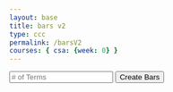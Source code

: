 ```yaml
---
layout: base
title: bars v2
type: ccc
permalink: /barsV2
courses: { csa: {week: 0} }
---
```


<style>
    .sort-container {
        display: flex;
        justify-content: center;
        align-items: flex-end;
        height: auto;
        background-color: #f0f0f0;
    }
    .bar {
        width: 50px;
        background-color: #3498db;
        margin: 0 2px;
    }
    .created {
        padding-top: 20px;
    }
</style>

<div id="contain" class="sort-container"></div>
<input id="terms" type="number" placeholder="# of Terms" min="2" max="">
<button onclick="arrayCreate()">Create Bars</button>

<script>
    function arrayCreate() {
        var barArray = [];
        let num = parseInt(document.getElementById("terms").value);
        let i = 1;
        while (i <= num) {
            barArray.push(i);
            i++;
        }
        console.log(barArray);
        createBar(barArray);
    }

    function createBar(list) {
        const container = document.getElementById("contain");
        container.className = "sort-container created";
        container.innerHTML = ''; // Clear existing bars

        list.forEach(value => {
            const bar = document.createElement("div");
            bar.className = "bar";
            bar.style.height = value * 10 + "px"; // You can adjust the height multiplier as needed
            container.appendChild(bar);
        });
        
    }
</script>